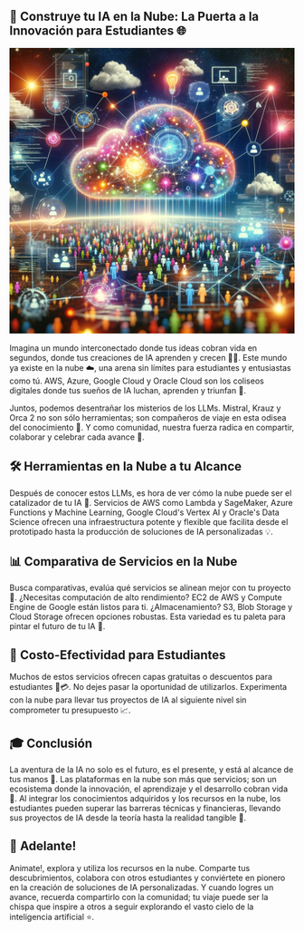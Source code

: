 ## 🚀 Construye tu IA en la Nube: La Puerta a la Innovación para Estudiantes 🌐 ##

![Comunidad Global de IA](/images/innovative-ai-community.png)

Imagina un mundo interconectado donde tus ideas cobran vida en segundos, donde tus creaciones de IA aprenden y crecen 🧠✨. Este mundo ya existe en la nube ☁️, una arena sin límites para estudiantes y entusiastas como tú. AWS, Azure, Google Cloud y Oracle Cloud son los coliseos digitales donde tus sueños de IA luchan, aprenden y triunfan 🥇.

Juntos, podemos desentrañar los misterios de los LLMs. Mistral, Krauz y Orca 2 no son sólo herramientas; son compañeros de viaje en esta odisea del conocimiento 🌟. Y como comunidad, nuestra fuerza radica en compartir, colaborar y celebrar cada avance 🎉.

## 🛠 Herramientas en la Nube a tu Alcance

Después de conocer estos LLMs, es hora de ver cómo la nube puede ser el catalizador de tu IA 🚀. Servicios de AWS como Lambda y SageMaker, Azure Functions y Machine Learning, Google Cloud's Vertex AI y Oracle's Data Science ofrecen una infraestructura potente y flexible que facilita desde el prototipado hasta la producción de soluciones de IA personalizadas 💡.

## 📊 Comparativa de Servicios en la Nube

Busca comparativas, evalúa qué servicios se alinean mejor con tu proyecto 📝. ¿Necesitas computación de alto rendimiento? EC2 de AWS y Compute Engine de Google están listos para ti. ¿Almacenamiento? S3, Blob Storage y Cloud Storage ofrecen opciones robustas. Esta variedad es tu paleta para pintar el futuro de tu IA 🎨.

## 💸 Costo-Efectividad para Estudiantes

Muchos de estos servicios ofrecen capas gratuitas o descuentos para estudiantes 📘💳. No dejes pasar la oportunidad de utilizarlos. Experimenta con la nube para llevar tus proyectos de IA al siguiente nivel sin comprometer tu presupuesto 📈.

## 🎓 Conclusión

La aventura de la IA no solo es el futuro, es el presente, y está al alcance de tus manos 👐. Las plataformas en la nube son más que servicios; son un ecosistema donde la innovación, el aprendizaje y el desarrollo cobran vida 🌱. Al integrar los conocimientos adquiridos y los recursos en la nube, los estudiantes pueden superar las barreras técnicas y financieras, llevando sus proyectos de IA desde la teoría hasta la realidad tangible 🌟.

## 🚀 Adelante!

Animate!, explora y utiliza los recursos en la nube. Comparte tus descubrimientos, colabora con otros estudiantes y conviértete en pionero en la creación de soluciones de IA personalizadas. Y cuando logres un avance, recuerda compartirlo con la comunidad; tu viaje puede ser la chispa que inspire a otros a seguir explorando el vasto cielo de la inteligencia artificial ⭐️.
